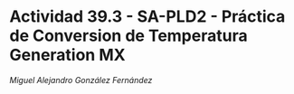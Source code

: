 # Actividad 39.3 - SA-PLD2 - Práctica de Conversion de Temperatura Generation MX
_Miguel Alejandro González Fernández_